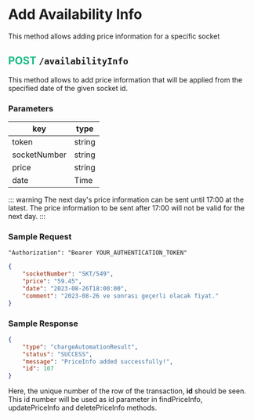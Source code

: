 # Add Availability Info
This method allows adding price information for a specific socket

## <span style="color:#10b981">POST</span> `/availabilityInfo`
This method allows to add price information that will be applied from the specified date of the given socket id.

### Parameters
| key          | type         |
|--------------|--------------|
| token        | string       |
| socketNumber | string       |
| price        | string       |
| date         | Time         |

::: warning
The next day's price information can be sent until 17:00 at the latest. The price information to be sent after 17:00 will not be valid for the next day.
:::

### Sample Request
```
"Authorization": "Bearer YOUR_AUTHENTICATION_TOKEN"
```
```json
{
    "socketNumber": "SKT/549",
    "price": "59.45",
    "date": "2023-08-26T18:00:00",
    "comment": "2023-08-26 ve sonrası geçerli olacak fiyat."
}
```
### Sample Response
```json
{
    "type": "chargeAutomationResult",
    "status": "SUCCESS",
    "message": "PriceInfo added successfully!",
    "id": 107
}
```

Here, the unique number of the row of the transaction, **id** should be seen. This id number will be used as id parameter in findPriceInfo, updatePriceInfo and deletePriceInfo methods.